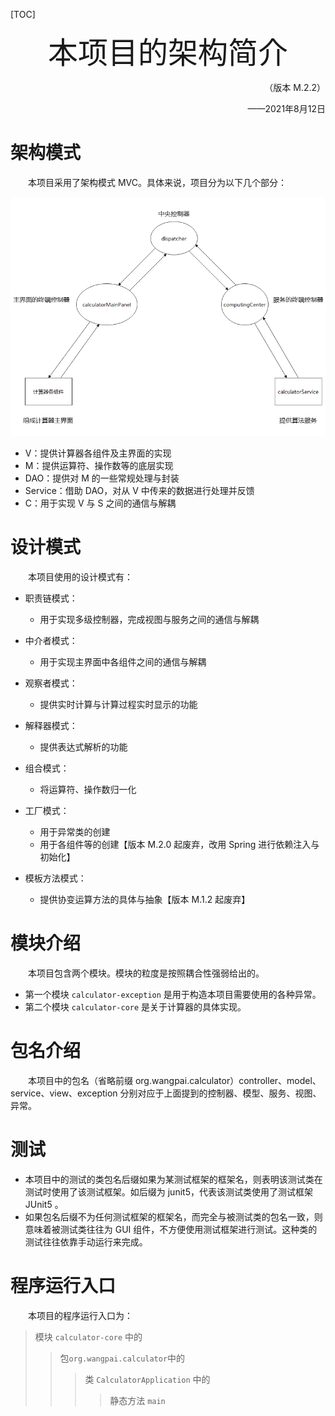 [TOC]

<div align='center' ><font size='70'>本项目的架构简介</font></div>

<p align="right">（版本 M.2.2）</p>

<p align="right">——2021年8月12日</p>

# 架构模式

&emsp;&emsp;本项目采用了架构模式 MVC。具体来说，项目分为以下几个部分：

![](architecture_introduction_md_img/architecture_diagram.png)

* V：提供计算器各组件及主界面的实现
* M：提供运算符、操作数等的底层实现
* DAO：提供对 M 的一些常规处理与封装
* Service：借助 DAO，对从 V 中传来的数据进行处理并反馈
* C：用于实现 V 与 S 之间的通信与解耦

# 设计模式

&emsp;&emsp;本项目使用的设计模式有：

* 职责链模式：
  - 用于实现多级控制器，完成视图与服务之间的通信与解耦
* 中介者模式：
  - 用于实现主界面中各组件之间的通信与解耦
* 观察者模式：
  - 提供实时计算与计算过程实时显示的功能
* 解释器模式：

  + 提供表达式解析的功能
* 组合模式：

  + 将运算符、操作数归一化
* 工厂模式：

  + 用于异常类的创建
  + 用于各组件等的创建【版本 M.2.0 起废弃，改用 Spring 进行依赖注入与初始化】
* 模板方法模式：

  + 提供协变运算方法的具体与抽象【版本 M.1.2 起废弃】

# 模块介绍

&emsp;&emsp;本项目包含两个模块。模块的粒度是按照耦合性强弱给出的。

* 第一个模块 `calculator-exception` 是用于构造本项目需要使用的各种异常。
* 第二个模块 `calculator-core` 是关于计算器的具体实现。

# 包名介绍

&emsp;&emsp;本项目中的包名（省略前缀 org.wangpai.calculator）controller、model、service、view、exception 分别对应于上面提到的控制器、模型、服务、视图、异常。

# 测试

* 本项目中的测试的类包名后缀如果为某测试框架的框架名，则表明该测试类在测试时使用了该测试框架。如后缀为 junit5，代表该测试类使用了测试框架 JUnit5 。
* 如果包名后缀不为任何测试框架的框架名，而完全与被测试类的包名一致，则意味着被测试类往往为 GUI 组件，不方便使用测试框架进行测试。这种类的测试往往依靠手动运行来完成。

# 程序运行入口

&emsp;&emsp;本项目的程序运行入口为：

>  模块 `calculator-core` 中的
>
> > 包`org.wangpai.calculator`中的
> >
> > > 类 `CalculatorApplication` 中的
> > >
> > > > 静态方法 `main`



















